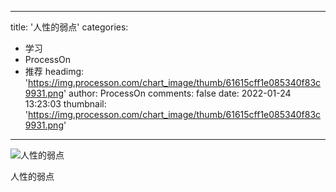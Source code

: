 
---
title: '人性的弱点'
categories: 
 - 学习
 - ProcessOn
 - 推荐
headimg: 'https://img.processon.com/chart_image/thumb/61615cff1e085340f83c9931.png'
author: ProcessOn
comments: false
date: 2022-01-24 13:23:03
thumbnail: 'https://img.processon.com/chart_image/thumb/61615cff1e085340f83c9931.png'
---

<div>   
<img class="thumb" alt="人性的弱点" src="https://img.processon.com/chart_image/thumb/61615cff1e085340f83c9931.png" referrerpolicy="no-referrer">
<p>人性的弱点</p>  
</div>
            